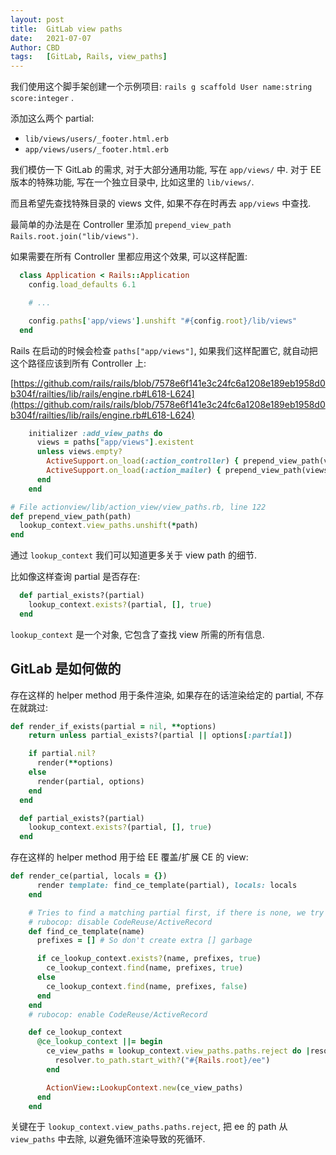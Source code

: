 ```yaml
---
layout: post
title:  GitLab view paths
date:   2021-07-07
Author: CBD
tags:   [GitLab, Rails, view_paths]
---
```


我们使用这个脚手架创建一个示例项目: `rails g scaffold User name:string score:integer` .

添加这么两个 partial:

* `lib/views/users/_footer.html.erb`
* `app/views/users/_footer.html.erb`

我们模仿一下 GitLab 的需求, 对于大部分通用功能, 写在 `app/views/` 中. 对于 EE 版本的特殊功能, 写在一个独立目录中, 比如这里的 `lib/views/`.

而且希望先查找特殊目录的 views 文件, 如果不存在时再去 `app/views` 中查找.

最简单的办法是在 Controller 里添加 `prepend_view_path Rails.root.join("lib/views")`. 

如果需要在所有 Controller 里都应用这个效果, 可以这样配置:

```ruby
  class Application < Rails::Application
    config.load_defaults 6.1

    # ...

    config.paths['app/views'].unshift "#{config.root}/lib/views"
  end
```

Rails 在启动的时候会检查 `paths["app/views"]`, 如果我们这样配置它, 就自动把这个路径应该到所有 Controller 上:

[https://github.com/rails/rails/blob/7578e6f141e3c24fc6a1208e189eb1958d0b304f/railties/lib/rails/engine.rb#L618-L624](https://github.com/rails/rails/blob/7578e6f141e3c24fc6a1208e189eb1958d0b304f/railties/lib/rails/engine.rb#L618-L624)

```ruby
    initializer :add_view_paths do
      views = paths["app/views"].existent
      unless views.empty?
        ActiveSupport.on_load(:action_controller) { prepend_view_path(views) if respond_to?(:prepend_view_path) }
        ActiveSupport.on_load(:action_mailer) { prepend_view_path(views) }
      end
    end
```

```ruby
# File actionview/lib/action_view/view_paths.rb, line 122
def prepend_view_path(path)
  lookup_context.view_paths.unshift(*path)
end
```

通过 `lookup_context` 我们可以知道更多关于 view path 的细节.

比如像这样查询 partial 是否存在:

```ruby
  def partial_exists?(partial)
    lookup_context.exists?(partial, [], true)
  end
```

`lookup_context` 是一个对象, 它包含了查找 view 所需的所有信息.

## GitLab 是如何做的

存在这样的 helper method 用于条件渲染, 如果存在的话渲染给定的 partial, 不存在就跳过:

```ruby
def render_if_exists(partial = nil, **options)
    return unless partial_exists?(partial || options[:partial])

    if partial.nil?
      render(**options)
    else
      render(partial, options)
    end
  end

  def partial_exists?(partial)
    lookup_context.exists?(partial, [], true)
  end
```

存在这样的 helper method 用于给 EE 覆盖/扩展 CE 的 view:

```ruby
def render_ce(partial, locals = {})
      render template: find_ce_template(partial), locals: locals
    end

    # Tries to find a matching partial first, if there is none, we try to find a matching view
    # rubocop: disable CodeReuse/ActiveRecord
    def find_ce_template(name)
      prefixes = [] # So don't create extra [] garbage

      if ce_lookup_context.exists?(name, prefixes, true)
        ce_lookup_context.find(name, prefixes, true)
      else
        ce_lookup_context.find(name, prefixes, false)
      end
    end
    # rubocop: enable CodeReuse/ActiveRecord

    def ce_lookup_context
      @ce_lookup_context ||= begin
        ce_view_paths = lookup_context.view_paths.paths.reject do |resolver|
          resolver.to_path.start_with?("#{Rails.root}/ee")
        end

        ActionView::LookupContext.new(ce_view_paths)
      end
    end
```

关键在于 `lookup_context.view_paths.paths.reject`, 把 ee 的 path 从 `view_paths` 中去除, 以避免循环渲染导致的死循环.
